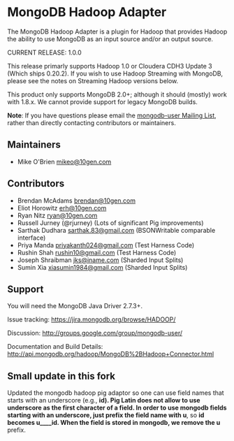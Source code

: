 # MongoDB Hadoop Adapter

The MongoDB Hadoop Adapter is a plugin for Hadoop that provides Hadoop the ability to
use MongoDB as an input source and/or an output source. 


CURRENT RELEASE: 1.0.0

This release primarly supports Hadoop 1.0 or Cloudera CDH3 Update 3
(Which ships 0.20.2).  If you wish to use Hadoop Streaming with
MongoDB, please see the notes on Streaming Hadoop versions below.

This product only supports MongoDB 2.0+; although it should
(mostly) work with 1.8.x. We cannot provide support for legacy MongoDB
builds.

**Note**: If you have questions please email the
[mongodb-user Mailing List](http://groups.google.com/group/mongodb-user),
rather than directly contacting contributors or maintainers.

## Maintainers

* Mike O'Brien <mikeo@10gen.com>

## Contributors
* Brendan McAdams <brendan@10gen.com>
* Eliot Horowitz <erh@10gen.com>
* Ryan Nitz <ryan@10gen.com>
* Russell Jurney (@rjurney) (Lots of significant Pig improvements)
* Sarthak Dudhara <sarthak.83@gmail.com> (BSONWritable comparable interface)
* Priya Manda <priyakanth024@gmail.com> (Test Harness Code)
* Rushin Shah <rushin10@gmail.com> (Test Harness Code)
* Joseph Shraibman <jks@iname.com> (Sharded Input Splits)
* Sumin Xia <xiasumin1984@gmail.com> (Sharded Input Splits)

## Support

You will need the MongoDB Java Driver 2.7.3+.

Issue tracking: https://jira.mongodb.org/browse/HADOOP/

Discussion: http://groups.google.com/group/mongodb-user/

Documentation and Build Details: http://api.mongodb.org/hadoop/MongoDB%2BHadoop+Connector.html

## Small update in this fork

Updated the mongodb hadoop pig adaptor so one can use field names that starts
with an underscore (e.g., __id). Pig Latin does not allow to use underscore as
the first character of a field. In order to use mongodb fields starting with
an underscore, just prefix the field name with u__, so __id becomes u____id.
When the field is stored in mongodb, we remove the u__ prefix.
